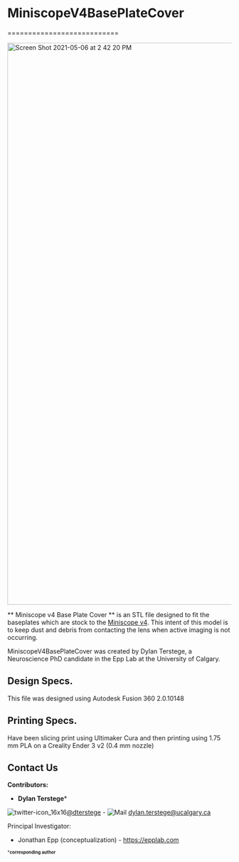 # MiniscopeV4BasePlateCover
===========================

<img width="1263" alt="Screen Shot 2021-05-06 at 2 42 20 PM" src="https://user-images.githubusercontent.com/44174532/117363059-4b262900-ae79-11eb-9520-c0f11644096a.png">


** Miniscope v4 Base Plate Cover ** is an STL file designed to fit the baseplates which are stock to the [Miniscope v4](https://github.com/Aharoni-Lab/Miniscope-v4). This intent of this model is to keep dust and debris from contacting the lens when active imaging is not occurring.

MiniscopeV4BasePlateCover was created by Dylan Terstege, a Neuroscience PhD candidate in the Epp Lab at the University of Calgary.

## Design Specs.

This file was designed using Autodesk Fusion 360 2.0.10148

## Printing Specs.

Have been slicing print using Ultimaker Cura and then printing using 1.75 mm PLA on a Creality Ender 3 v2 (0.4 mm nozzle)

## Contact Us

**Contributors:**
- **Dylan Terstege***

![twitter-icon_16x16](https://user-images.githubusercontent.com/44174532/113163958-e3d3e400-91fd-11eb-8d79-17906d8d3f25.png)[@dterstege](https://twitter.com/dterstege) - ![Mail](https://user-images.githubusercontent.com/44174532/113164412-50e77980-91fe-11eb-9282-dd83852578ce.png) dylan.terstege@ucalgary.ca

Principal Investigator:
- Jonathan Epp (conceptualization) - https://epplab.com

<sub><sup>***corresponding author**</sup></sub>
